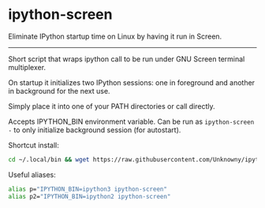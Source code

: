 # ipython-screen
Eliminate IPython startup time on Linux by having it run in Screen.
***

Short script that wraps ipython call to be run under GNU Screen terminal multiplexer.

On startup it initializes two IPython sessions: one in foreground and another in background for the next use.

Simply place it into one of your PATH directories or call directly.

Accepts IPYTHON_BIN environment variable. Can be run as `ipython-screen -` to only initialize background session (for autostart).

Shortcut install: 
```bash
cd ~/.local/bin && wget https://raw.githubusercontent.com/Unknowny/ipython-screen/master/ipython-screen && chmod +x ipython-screen
```

Useful aliases:
```bash
alias p="IPYTHON_BIN=ipython3 ipython-screen"
alias p2="IPYTHON_BIN=ipython2 ipython-screen"
```
